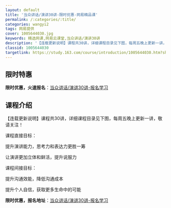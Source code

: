 ```yaml
---
layout: default
title: '当众讲话/演讲30讲-限时优惠-网易精品课'
permalink: /:categories/:title/
categories: wangyi2
tags: 网易提供
cover: 1005644030.jpg
keywords: 精选网课,网易云课堂,当众讲话/演讲30讲
description: '【连载更新说明】课程共30讲，详细课程目录见下图，每周五晚上更新一讲，敬请关注！课程直接目标：提升演讲能力，思考力和表达'
classid: 1005644030
targetlink: https://study.163.com/course/introduction/1005644030.htm?share=1&shareId=1025206652&utm_campaign=share&utm_medium=iphoneShare&utm_source=&utm_u=1025206652
---
```


## 限时特惠

**限时优惠，火速报名**：[当众讲话/演讲30讲-报名学习](https://study.163.com/course/introduction/1005644030.htm?share=1&shareId=1025206652&utm_campaign=share&utm_medium=iphoneShare&utm_source=&utm_u=1025206652)

## 课程介绍

【连载更新说明】课程共30讲，详细课程目录见下图，每周五晚上更新一讲，敬请关注！



课程直接目标：

提升演讲能力，思考力和表达力更胜一筹

让演讲更加立体和鲜活，提升说服力



课程间接目标：

提升沟通效能，降低沟通成本

提升个人自信，获取更多生命中的可能

**限时优惠，报名地址**：[当众讲话/演讲30讲-报名学习](https://study.163.com/course/introduction/1005644030.htm?share=1&shareId=1025206652&utm_campaign=share&utm_medium=iphoneShare&utm_source=&utm_u=1025206652)

